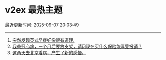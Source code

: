 # v2ex 最热主题

最近更新时间: 2025-09-07 20:03:49

--- 
1. [突然发现英式早餐好像很有道理.](https://www.v2ex.com/t/1157549) 
2. [我爸冠心病，一个月后要放支架，请问现在买什么保险能享受报销？](https://www.v2ex.com/t/1157560) 
3. [这两天去北京看病，产生了新的感悟。](https://www.v2ex.com/t/1157582) 
